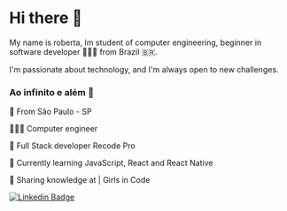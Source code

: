 
# Hi there 🖖

My name is roberta, Im student of computer engineering, 
beginner in software developer 👩🏻‍💻
from Brazil 🇧🇷.

I'm passionate about technology, and I'm always open to new challenges.

### Ao infinito e além 🚀

📌 From São Paulo - SP

👩🏻‍💻 Computer engineer

👾 Full Stack developer Recode Pro

🌱 Currently learning JavaScript, React and React Native

💞  Sharing knowledge at | Girls in Code

[![Linkedin Badge](https://img.shields.io/badge/-Roberta%20Assunção-FF1493?style=flat-square&logo=Linkedin&logoColor=white&link=https://www.linkedin.com/in/robertaassuncao/)](https://www.linkedin.com/in/robertaassuncao/)
